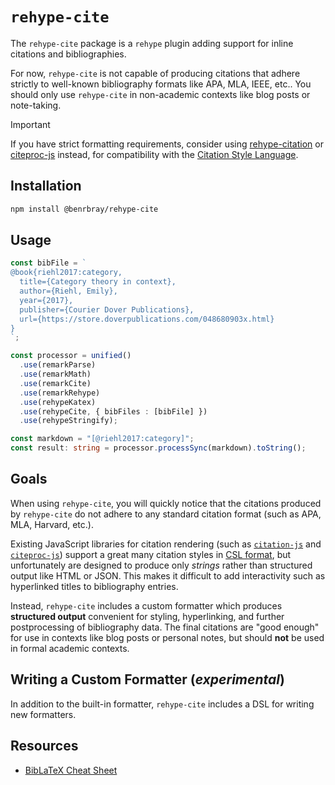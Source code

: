 # `rehype-cite`

The `rehype-cite` package is a `rehype` plugin adding support for inline citations and bibliographies.

For now, `rehype-cite` is not capable of producing citations that adhere strictly to well-known bibliography formats like APA, MLA, IEEE, etc..  You should only use `rehype-cite` in non-academic contexts like blog posts or note-taking.

> [!IMPORTANT]
> If you have strict formatting requirements, consider using [rehype-citation](https://github.com/timlrx/rehype-citation) or [citeproc-js](https://citeproc-js.readthedocs.io/en/latest/) instead, for compatibility with the [Citation Style Language](https://citationstyles.org/).

## Installation

```bash
npm install @benrbray/rehype-cite
```

## Usage

```typescript
const bibFile = `
@book{riehl2017:category,
  title={Category theory in context},
  author={Riehl, Emily},
  year={2017},
  publisher={Courier Dover Publications},
  url={https://store.doverpublications.com/048680903x.html}
}
`;

const processor = unified()
  .use(remarkParse)
  .use(remarkMath)
  .use(remarkCite)
  .use(remarkRehype)
  .use(rehypeKatex)
  .use(rehypeCite, { bibFiles : [bibFile] })
  .use(rehypeStringify);

const markdown = "[@riehl2017:category]";
const result: string = processor.processSync(markdown).toString();
```

## Goals

When using `rehype-cite`, you will quickly notice that the citations produced by `rehype-cite` do not adhere to any standard citation format (such as APA, MLA, Harvard, etc.).  

Existing JavaScript libraries for citation rendering (such as [`citation-js`]() and [`citeproc-js`](https://citeproc-js.readthedocs.io/en/latest/)) support a great many citation styles in [CSL format](https://citationstyles.org/), but unfortunately are designed to produce only *strings* rather than structured output like HTML or JSON.  This makes it difficult to add interactivity such as hyperlinked titles to bibliography entries.

Instead, `rehype-cite` includes a custom formatter which produces **structured output** convenient for styling, hyperlinking, and further postprocessing of bibliography data.  The final citations are "good enough" for use in contexts like blog posts or personal notes, but should **not** be used in formal academic contexts.

## Writing a Custom Formatter (*experimental*)

In addition to the built-in formatter, `rehype-cite` includes a DSL for writing new formatters.

## Resources

* [BibLaTeX Cheat Sheet](https://tug.ctan.org/info/biblatex-cheatsheet/biblatex-cheatsheet.pdf)